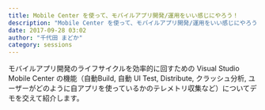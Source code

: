 ```yaml
---
title: Mobile Center を使って、モバイルアプリ開発/運用をいい感じにやろう！
description: "Mobile Center を使って、モバイルアプリ開発/運用をいい感じにやろう！"
date: 2017-09-28 03:02
author: "千代田 まどか"
category: sessions
---
```

モバイルアプリ開発のライフサイクルを効率的に回すための Visual Studio Mobile Center の機能（自動Build, 自動 UI Test, Distribute, クラッシュ分析, ユーザーがどのように自アプリを使っているかのテレメトリ収集など）についてデモを交えて紹介します。